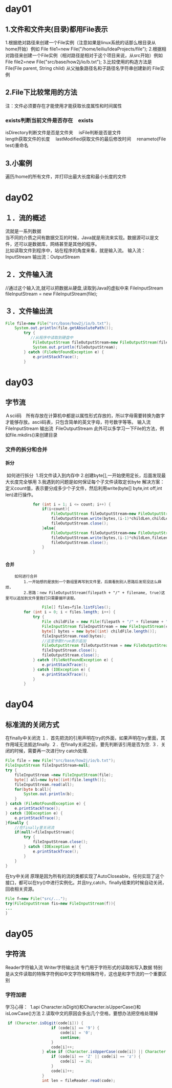 # day01
## 1.文件和文件夹(目录)都用File表示
​1.根据绝对路径来创建一个File实例（注意如果是linux系统的话那么根目录从home开始）
​    	例如        File file1=new File("/home/leiliu/IdeaProjects/file");
2.根据相对路径来创建一个File实例（相对路径是相对于这个项目来说，从src开始）
​    	例如        File file2=new File("src/base/how2j/io/b.txt");
3.比较使用的构造方法是
​    	File(File parent, String child)
​		从父抽象路径名和子路径名字符串创建新的 File实例

## 2.File下比较常用的方法
​注：文件必须要存在才能使用才能获取长度属性和时间属性
### exists判断当前文件是否存在　exists
isDirectory判断文件是否是文件夹　
​isFile判断是否是文件	
length获取文件的长度　
lastModified获取文件的最后修改时间　
renameto(File test)重命名　
## 3.小案例
遍历/home的所有文件，并打印出最大长度和最小长度的文件
​    
# day02
## １．流的概述
流就是一系列数据  
当不同的介质之间有数据交互的时候，Java就是用流来实现。数据源可以是文件，还可以是数据库，网络甚至是其他的程序。  
比如读取文件到程序中，站在程序的角度来看，就是输入流。
输入流：InputStream
​输出流：OutputStream

## ２．文件输入流
​//通过这个输入流,就可以把数据从硬盘,读取到Java的虚拟中来
FileInputStream fileInputStream = new FileInputStream(file);
## ３．文件输出流
```java
File file=new File("src/base/how2j/io/b.txt");
​    System.out.println(file.getAbsolutePath());
​        try {
​        	//从程序中读取到硬盘中
​            FileOutputStream fileOutputStream=new FileOutputStream(file);
​            System.out.println(fileOutputStream);
​        } catch (FileNotFoundException e) {
​            e.printStackTrace();
​        }
```
# day03

## 字节流
​Ａscii码　所有存放在计算机中都是以属性形式存放的，所以字母需要转换为数字才能够存放。ascii码表，只包含简单的英文字母，符号数字等等。
输入流
​    	FileInputStream
输出流
​    	FileOutputStream
​ 此外可以多学习一下File的方法，例如file.mkdirs()来创建目录

### 文件的拆分和合并 
#### 拆分
​    	如何进行拆分
​        	1.将文件读入到内存中
​            2.创建byte[],一开始使用定长，后面发现最大长度完全够用
​            3.我遇到的问题是如何保证每个子文件读取定长byte
​            解决方案：定义count值，表示要分成多少个子文件，然后利用write(byte[] byte,int off,int len)进行操作。

```java
            for (int i = 1; i <= count; i++) {
                if(i<count){
                    FileOutputStream fileOutputStream=new FileOutputStream("src/base/how2j/io/xyz/"+filename+"-"+(i-1));
                    fileOutputStream.write(bytes,(i-1)*childLen,childLen);
                    fileOutputStream.close();
                }else{
                    FileOutputStream fileOutputStream=new FileOutputStream("src/base/how2j/io/xyz/"+filename+"-"+(i-1));
                    fileOutputStream.write(bytes,(i-1)*childLen,fileLen-(i-1)*childLen);
                    fileOutputStream.close();
                }
            }
```

#### 合并
    	如何进行合并
        	1.一开始想的是放到一个数组里再写到文件里，后面看到别人思路后发现没这么麻烦，
            2.思路：new FileOutputStream(filepath + "/" + filename, true)这里可以追加到文件里我们只需要循环读取。

```java
            	File[] files=file.listFiles();
        for (int i = 0; i < files.length; i++) {
            try {
                File childFile = new File(filepath + "/" + filename + "-" + i);
                FileInputStream fileInputStream = new FileInputStream(childFile);
                byte[] bytes = new byte[(int) childFile.length()];
                fileInputStream.read(bytes);
                //这里参数true表示追加
                FileOutputStream fileOutputStream = new FileOutputStream(filepath + "/" + filename, true);
                fileInputStream.close();
                fileOutputStream.close();
            } catch (FileNotFoundException e) {
                e.printStackTrace();
            } catch (IOException e) {
                e.printStackTrace();
            }
        }
```

# day04

## 标准流的关闭方式
在finally中关闭流
１．首先把流的引用声明在try的外面，如果声明在try里面，其作用域无法抵达finally.
２．在finally关闭之前，要先判断该引用是否为空.
３．关闭的时候，需要再一次进行try catch处理.

```java
File file = new File("src/base/how2j/io/b.txt");
FileInputStream fileInputStream=null;
try {
    fileInputStream =new FileInputStream(file);
    byte[] all=new byte[(int)file.length()];
    fileInputStream.read(all);
    for(byte b:all){
        System.out.println(b);
    }
} catch (FileNotFoundException e) {
    e.printStackTrace();
} catch (IOException e) {
    e.printStackTrace();
}finally {
    //在finally里关闭流
    if(null!=fileInputStream){
        try {
            fileInputStream.close();
        } catch (IOException e) {
            e.printStackTrace();
        }
    }
}
```
在try中关闭
	原理是因为所有的流的类都实现了AutoCloseable，任何实现了这个接口，都可以在try()中进行实例化。并且try,catch，finally结束的时候自动关闭，回收相关资源。

```java
File f=new File("src/...");
try(FileInputStream fis=new FileInputStream(f)){
...
}
```

# day05

## 字符流
Reader字符输入流
Writer字符输出流
专门用于字符形式的读取和写入数据
特别是从文件读取的特殊字符例如中文字符和特殊符号，这也是和字节流的一个重要区别
### 字符加密
学习心得：
​    	1.api Character.isDigit()和Character.isUpperCase()和isLowCase()方法
​    	2.读取中文的原因会多出几个空格，要想办法把空格处理掉
```java
 if (Character.isDigit(code[i])) {
​                    if (code[i] == '9') {
​                        code[i] = '0';
​                        continue;
​                    }
​                    code[i]++;
​                } else if (Character.isUpperCase(code[i]) || Character.isLowerCase(code[i])) {
​                    if (code[i] == 'Z' || code[i] == 'z') {
​                        code[i] -= 26;
​                    }
​                    code[i]++;
​                }
​                int len = fileReader.read(code);
```

